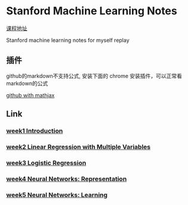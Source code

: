 # Stanford Machine Learning Notes
[课程地址](https://www.coursera.org/learn/machine-learning/home/week)

Stanford machine learning notes for myself replay

## 插件
github的markdown不支持公式, 安装下面的 chrome 安装插件，可以正常看markdown的公式

[github with mathjax](https://chrome.google.com/webstore/detail/github-with-mathjax/ioemnmodlmafdkllaclgeombjnmnbima)



## Link
### [week1 Introduction](https://github.com/rubust-ai/Stanford_Machine_Learning-Notes/blob/master/week1.md)

### [week2 Linear Regression with Multiple Variables](https://github.com/rubust-ai/Stanford_Machine_Learning-Notes/blob/master/week2.md)


### [week3 Logistic Regression](https://github.com/rubust-ai/Stanford_Machine_Learning-Notes/blob/master/week3.md)


### [week4 Neural Networks: Representation](https://github.com/rubust-ai/Stanford_Machine_Learning-Notes/blob/master/week4.md)


### [week5 Neural Networks: Learning](https://github.com/rubust-ai/Stanford_Machine_Learning-Notes/blob/master/week5.md)
